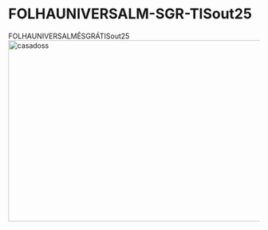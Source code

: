 # FOLHAUNIVERSALM-SGR-TISout25
FOLHAUNIVERSALMÊSGRÁTISout25
<img width="600" height="363" alt="casadoss" src="https://github.com/user-attachments/assets/291c0604-613e-4b92-b7da-39ae198bbd6f" />
